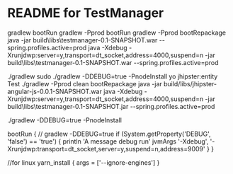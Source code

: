 README for TestManager
==========================
gradlew bootRun
gradlew -Pprod bootRun
gradlew -Pprod bootRepackage
java -jar build\libs\testmanager-0.1-SNAPSHOT.war --spring.profiles.active=prod
java -Xdebug -Xrunjdwp:server=y,transport=dt_socket,address=4000,suspend=n -jar build\libs\testmanager-0.1-SNAPSHOT.war --spring.profiles.active=prod

./gradlew
sudo ./gradlew -DDEBUG=true -PnodeInstall
yo jhipster:entity Test
./gradlew -Pprod clean bootRepackage
java -jar build/libs/jhipster-angular-js-0.0.1-SNAPSHOT.war
java -Xdebug -Xrunjdwp:server=y,transport=dt_socket,address=4000,suspend=n -jar build\libs\testmanager-0.1-SNAPSHOT.jar --spring.profiles.active=prod

./gradlew -DDEBUG=true -PnodeInstall

bootRun {
		// gradlew -DDEBUG=true
		if (System.getProperty('DEBUG', 'false') == 'true') {
			println 'A message debug run'
			jvmArgs '-Xdebug',
				'-Xrunjdwp:transport=dt_socket,server=y,suspend=n,address=9009'
		}
}

//for linux
yarn_install {
	args = ['--ignore-engines']
}